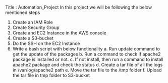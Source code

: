 Title : Automation_Project
In this project we will be following the below mentioned steps
1. Create an IAM Role
2. Create Security Group
3. Create and EC2 Instance in the AWS console
4. Create a S3-bucket
5. Do the SSH on the EC2 Instance
6. Write a bash script with below functionality
	a. Run update command to get the update of the packages
	b. Run a command to check if apache2 package is installed or not.
	c. If not install, then run a command to install apache2 package and check the status
	d. Create a tar file of all the logs in /var/log/apache2 path
	e. Move the tar file to the /tmp folder
	f. Upload the tar file in tmp folder to S3-bucket
